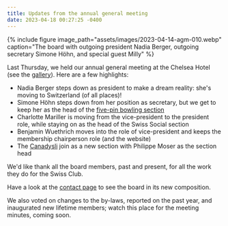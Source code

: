 ```yaml
---
title: Updates from the annual general meeting
date: 2023-04-18 00:27:25 -0400
---
```


{% include figure image_path="assets/images/2023-04-14-agm-010.webp"
caption="The board with outgoing president Nadia Berger, outgoing secretary
Simone Höhn, and special guest Milly" %}

Last Thursday, we held our annual general meeting at the Chelsea Hotel (see the
[gallery]). Here are a few highlights:

- Nadia Berger steps down as president to make a dream reality: she's moving to
  Switzerland (of all places)!
- Simone Höhn steps down from her position as secretary, but we get to keep her
  as the head of the [five-pin bowling section][5pin]
- Charlotte Mariller is moving from the vice-president to the president role,
  while staying on as the head of the Swiss Social section
- Benjamin Wuethrich moves into the role of vice-president and keeps the
  membership chairperson role (and the website)
- The [Canadysli] join as a new section with Philippe Moser as the section head

We'd like thank all the board members, past and present, for all the work they
do for the Swiss Club.

Have a look at the [contact page][contact] to see the board in its new
composition.

We also voted on changes to the by-laws, reported on the past year, and
inaugurated new lifetime members; watch this place for the meeting minutes,
coming soon.

[gallery]: <{% link _gallery/2023-04-14-agm.md %}>
[5pin]: <{% link _pages/sections/bowling.md %}>
[canadysli]: <{% link _pages/sections/canadysli.md %}>
[contact]: <{% link _pages/contact.md %}>

